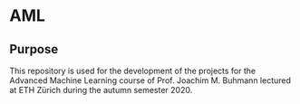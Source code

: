 # AML

## Purpose
This repository is used for the development of the projects for the Advanced Machine Learning course of  Prof. Joachim M. Buhmann lectured at ETH Zürich during the autumn semester 2020.
